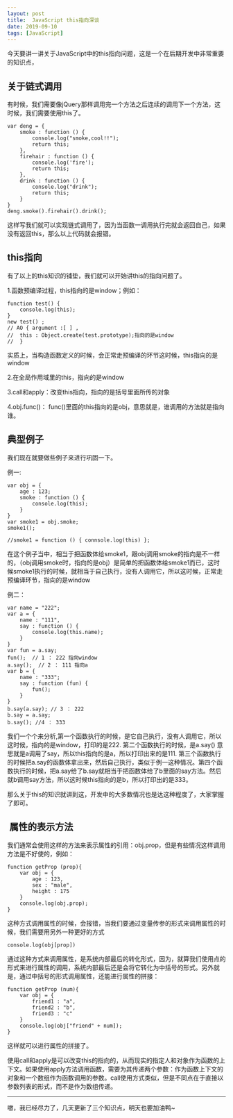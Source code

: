 ```yaml
---
layout: post
title:  JavaScript this指向深谈
date: 2019-09-10
tags: [JavaScript]
---
```


今天要讲一讲关于JavaScript中的this指向问题，这是一个在后期开发中非常重要的知识点，

## 关于链式调用

有时候，我们需要像jQuery那样调用完一个方法之后连续的调用下一个方法，这时候，我们需要使用this了。

	var deng = {
		smoke : function () { 
			console.log("smoke,cool!!");
			return this;
		},
		firehair : function () {
			console.log('fire');
			return this;
		},
		drink : function () { 
			console.log("drink");
			return this;
		}
	}
	deng.smoke().firehair().drink();

这样写我们就可以实现链式调用了，因为当函数一调用执行完就会返回自己，如果没有返回this，那么以上代码就会报错。

## this指向

有了以上的this知识的铺垫，我们就可以开始讲this的指向问题了。

1.函数预编译过程，this指向的是window；例如：

	function test() {
		console.log(this);
	}
	new test() ;
	// AO { argument :[ ] ,
	//	this : Object.create(test.prototype);指向的是window
	//	}

实质上，当构造函数定义的时候，会正常走预编译的环节这时候，this指向的是window

2.在全局作用域里的this，指向的是window

3.call和apply：改变this指向，指向的是括号里面所传的对象

4.obj.func()： func()里面的this指向的是obj，意思就是，谁调用的方法就是指向谁。

## 典型例子

我们现在就要做些例子来进行巩固一下。

例一:
	
	var obj = {
		age : 123;
		smoke : function () {
			console.log(this);
		}
	}
	var smoke1 = obj.smoke;
	smoke1();

	//smoke1 = function () { connsole.log(this) };
	
在这个例子当中，相当于把函数体给smoke1，跟obj调用smoke的指向是不一样的，（obj调用smoke时，指向的是obj）是简单的把函数体给smoke1而已，这时候smoke1执行的时候，就相当于自己执行，没有人调用它，所以这时候，正常走预编译环节，指向的是window

例二：
	
	var name = "222";
	var a = {
		name : "111",
		say : function () {
			console.log(this.name);
		}
	}
	var fun = a.say;
	fun();  // 1 ： 222 指向window
	a.say();  // 2 ： 111 指向a
	var b = {
		name : "333";
		say : function (fun) {
			fun();
		}
	}
	b.say(a.say); // 3 ： 222
	b.say = a.say; 
	b.say(); //4 ： 333

我们一个个来分析,第一个函数执行的时候，是它自己执行，没有人调用它，所以这时候，指向的是window，打印的是222. 第二个函数执行的时候，是a.say() 意思就是a调用了say，所以this指向的是a，所以打印出来的是111. 第三个函数执行的时候把a.say的函数体拿出来，然后自己执行，类似于例一这种情况。第四个函数执行的时候，把a.say给了b.say就相当于把函数体给了b里面的say方法。然后就b调用say方法，所以这时候this指向的是b，所以打印出的是333。

那么关于this的知识就讲到这，开发中的大多数情况也是达这种程度了，大家掌握了即可。

##  属性的表示方法

我们通常会使用这样的方法来表示属性的引用：obj.prop，但是有些情况这样调用方法是不好使的，例如：
	
	function getProp (prop){
		var obj = {
			age : 123,
			sex : "male",
			height : 175
		}
		console.log(obj.prop);
	}

这种方式调用属性的时候，会报错，当我们要通过变量传参的形式来调用属性的时候，我们需要用另外一种更好的方式

	console.log(obj[prop])

通过这种方式来调用属性，是系统内部最后的转化形式，因为，就算我们使用点的形式来进行属性的调用，系统内部最后还是会将它转化为中括号的形式。另外就是，通过中括号的形式调用属性，还能进行属性的拼接：

	function getProp (num){
		var obj = {
			friend1 : "a",
			friend2 : "b",
			friend3 : "c"
		}
		console.log(obj["friend" + num]);
	}

这样就可以进行属性的拼接了。

使用call和apply是可以改变this的指向的，从而现实的指定人和对象作为函数的上下文。如果使用apply方法调用函数，需要为其传递两个参数：作为函数上下文的对象和一个数组作为函数调用的参数。call使用方式类似，但是不同点在于直接以参数列表的形式，而不是作为数组传递。

-----

嗷，我已经尽力了，几天更新了三个知识点，明天也要加油鸭~
